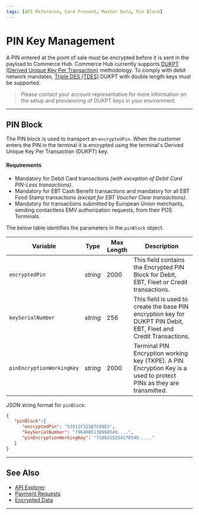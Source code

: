 ```yaml
---
tags: [API Reference, Card Present, Master Data, Pin Block]
---
```


# PIN Key Management

A PIN entered at the point of sale must be encrypted before it is sent in the payload to Commerce Hub. Commerce Hub currently supports [DUKPT (Derived Unique Key Per Transaction)](?path=docs/Resources/FAQs-Glossary/Glossary.md#derived-unique-key-per-transaction) methodology. To comply with debit network mandates, [Triple DES (TDES)](?path=docs/Resources/FAQs-Glossary/Glossary.md#tripple-des) DUKPT with double length keys must be supported.

<!-- theme: info -->
> Please contact your account representative for more information on the setup and provisioning of DUKPT keys in your environment.

---

## PIN Block

The PIN block is used to transport an `encryptedPin`. When the customer enters the PIN in the terminal it is encrypted using the terminal's Derived Unique Key Per Transaction (DUKPT) key.

#### Requirements

- Mandatory for Debit Card transactions _(with exception of Debit Card PIN-Less transactions)_.
- Mandatory for EBT Cash Benefit transactions and mandatory for all EBT Food Stamp transactions _(except for EBT Voucher Clear transactions)_.
- Mandatory for transactions submitted by European Union merchants, sending contactless EMV authorization requests, from their POS Terminals.

<!--
type: tab
titles: pinBlock, JSON Example
-->

The below table identifies the parameters in the `pinBlock` object.

| Variable | Type | Max Length | Description |
| -------- | ---- | ------- | -------------------------------|
| `encryptedPin` | *string* | 2000 | This field contains the Encrypted PIN Block for Debit, EBT, Fleet or Credit transactions. |
| `keySerialNumber` | *string* | 256 | This field is used to create the base PIN encryption key for DUKPT PIN Debit, EBT, Fleet and Credit Transactions. |
| `pinEncryptionWorkingKey` | *string* | 2000 | Terminal PIN Encryption working key (TKPE). A PIN Encryption Key is a used to protect PINs as they are transmitted. |


<!--
type: tab
-->

JSON string format for `pinBlock`: 

```json
{
   "pinBlock":{
      "encryptedPin": "53511F325B7C89E3",
      "keySerialNumber": "7964085138968549....",
      "pinEncryptionWorkingKey": "7586325254178549....."
   } 
}
```

<!-- type: tab-end -->

---
 
## See Also

- [API Explorer](../api/?type=post&path=/payments/v1/charges)
- [Payment Requests](?path=docs/Resources/API-Documents/Payments/Payments.md)
- [Encrypted Data](?path=docs/Resources/Master-Data/Encryption-Data.md)

---
